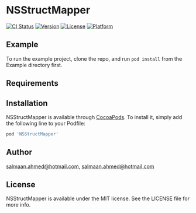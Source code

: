 # NSStructMapper

[![CI Status](https://img.shields.io/travis/salmaan.ahmed@hotmail.com/NSStructMapper.svg?style=flat)](https://travis-ci.org/salmaan.ahmed@hotmail.com/NSStructMapper)
[![Version](https://img.shields.io/cocoapods/v/NSStructMapper.svg?style=flat)](https://cocoapods.org/pods/NSStructMapper)
[![License](https://img.shields.io/cocoapods/l/NSStructMapper.svg?style=flat)](https://cocoapods.org/pods/NSStructMapper)
[![Platform](https://img.shields.io/cocoapods/p/NSStructMapper.svg?style=flat)](https://cocoapods.org/pods/NSStructMapper)

## Example

To run the example project, clone the repo, and run `pod install` from the Example directory first.

## Requirements

## Installation

NSStructMapper is available through [CocoaPods](https://cocoapods.org). To install
it, simply add the following line to your Podfile:

```ruby
pod 'NSStructMapper'
```

## Author

salmaan.ahmed@hotmail.com, salmaan.ahmed@hotmail.com

## License

NSStructMapper is available under the MIT license. See the LICENSE file for more info.
